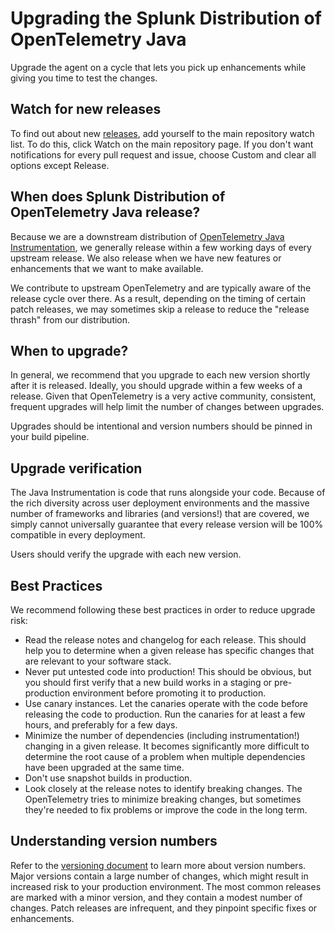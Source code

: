 # Upgrading the Splunk Distribution of OpenTelemetry Java

Upgrade the agent on a cycle that lets you pick up enhancements while giving you time to 
test the changes.

## Watch for new releases

To find out about new [releases](https://github.com/signalfx/splunk-otel-java/releases), add
yourself to the main repository watch list. To do this, click Watch on the main repository page. If
you don't want notifications for every pull request and issue, choose Custom and clear all options
except Release.

## When does Splunk Distribution of OpenTelemetry Java release?

Because we are a downstream distribution of [OpenTelemetry Java Instrumentation](https://github.com/open-telemetry/opentelemetry-java-instrumentation),
we generally release within a few working days of every upstream release. We also release when we 
have new features or enhancements that we want to make available.

We contribute to upstream OpenTelemetry and are typically aware of the release cycle
over there. As a result, depending on the timing of certain patch releases, we may sometimes
skip a release to reduce the "release thrash" from our distribution.

## When to upgrade?

In general, we recommend that you upgrade to each new version shortly after it is released. Ideally,
you should upgrade within a few weeks of a release. Given that OpenTelemetry is a very active 
community, consistent, frequent upgrades will help limit the number of changes between upgrades. 

Upgrades should be intentional and version numbers should be pinned in your build pipeline.

## Upgrade verification

The Java Instrumentation is code that runs alongside your code. Because of the rich 
diversity across user deployment environments and the massive number of frameworks and libraries
(and versions!) that are covered, we simply cannot universally guarantee that every release
version will be 100% compatible in every deployment.

Users should verify the upgrade with each new version.

## Best Practices

We recommend following these best practices in order to reduce upgrade risk:

* Read the release notes and changelog for each release. This should help you to determine when
  a given release has specific changes that are relevant to your software stack.
* Never put untested code into production! This should be obvious, but you should first verify that 
  a new build works in a staging or pre-production environment before promoting it to production.
* Use canary instances. Let the canaries operate with the code before releasing the code to 
  production. Run the canaries for at least a few hours, and preferably for a few days.
* Minimize the number of dependencies (including instrumentation!) changing in a given release.
  It becomes significantly more difficult to determine the root cause of a problem when multiple
  dependencies have been upgraded at the same time.
* Don't use snapshot builds in production.
* Look closely at the release notes to identify breaking changes. The OpenTelemetry tries to
  minimize breaking changes, but sometimes they're needed to fix problems or improve the code in the
  long term.

## Understanding version numbers

Refer to
the [versioning document](https://github.com/signalfx/splunk-otel-java/blob/main/VERSIONING.md) to
learn more about version numbers. Major versions contain a large number of changes, which might
result in increased risk to your production environment. The most common releases are marked with a
minor version, and they contain a modest number of changes. Patch releases are infrequent, and they
pinpoint specific fixes or enhancements.

